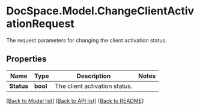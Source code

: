 # DocSpace.Model.ChangeClientActivationRequest
The request parameters for changing the client activation status.

## Properties

Name | Type | Description | Notes
------------ | ------------- | ------------- | -------------
**Status** | **bool** | The client activation status. | 

[[Back to Model list]](../README.md#documentation-for-models) [[Back to API list]](../README.md#documentation-for-api-endpoints) [[Back to README]](../README.md)


